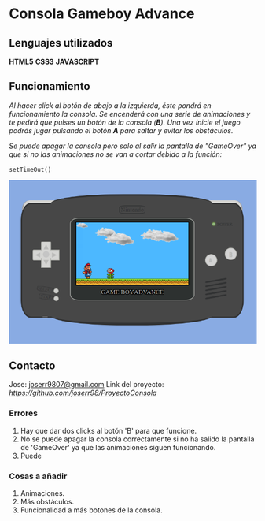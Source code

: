 # Consola Gameboy Advance



## Lenguajes utilizados

 **HTML5**
 **CSS3**
 **JAVASCRIPT**


## Funcionamiento

*Al hacer click al botón de abajo a la izquierda, éste pondrá en funcionamiento la consola. Se encenderá con una serie de animaciones y te pedirá que pulses un botón de la consola (**B**). Una vez inicie el juego podrás jugar pulsando el botón **A** para saltar y evitar los obstáculos.*

*Se puede apagar la consola pero solo al salir la pantalla de "GameOver" ya que si no las animaciones no se van a cortar debido a la función:*
```
setTimeOut()
``` 

![Consola.](/img/miconsola.png)

## Contacto

Jose: joserr9807@gmail.com
Link del proyecto: *https://github.com/joserr98/ProyectoConsola*

### Errores

1. Hay que dar dos clicks al botón 'B' para que funcione.
1. No se puede apagar la consola correctamente si no ha salido la pantalla de 'GameOver' ya que las animaciones siguen funcionando.
1. Puede

### Cosas a añadir

1. Animaciones.
1. Más obstáculos.
1. Funcionalidad a más botones de la consola.